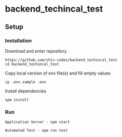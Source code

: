 # backend_techincal_test

## Setup

### Installation

Download and enter repository

```
https://github.com/shiv-codes/backend_techincal_test
cd backend_techincal_test
```

Copy local version of env file(s) and fill empty values

```
cp .env.sample .env
```

Install dependencies

```
npm install
```

### Run

```
Application Server - npm start
```

```
Automated Test - npm run test
```
